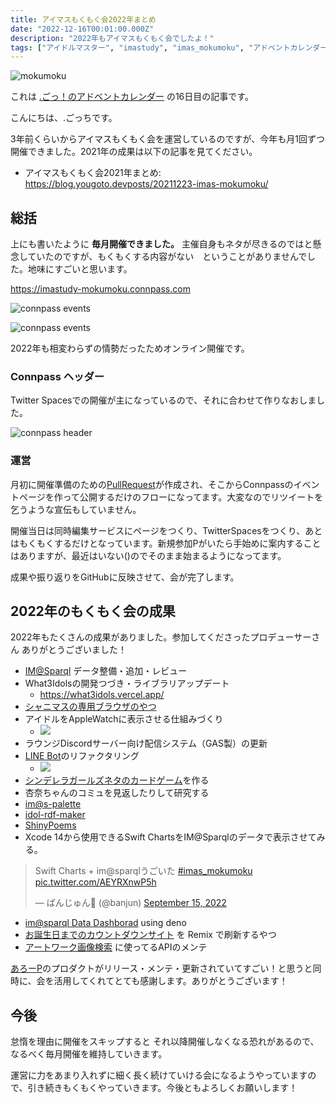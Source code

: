 ```yaml
---
title: アイマスもくもく会2022年まとめ
date: "2022-12-16T00:01:00.000Z"
description: "2022年もアイマスもくもく会でしたよ！"
tags: ["アイドルマスター", "imastudy", "imas_mokumoku", "アドベントカレンダー"]
---
```


![mokumoku](/assets/images/posts/20221216-imas-mokumoku/mokumoku-event.png)

これは [.ごっ！のアドベントカレンダー](https://adventar.org/calendars/8199) の16日目の記事です。

こんにちは、.ごっちです。

3年前くらいからアイマスもくもく会を運営しているのですが、今年も月1回ずつ開催できました。2021年の成果は以下の記事を見てください。

- アイマスもくもく会2021年まとめ: https://blog.yougoto.devposts/20211223-imas-mokumoku/

## 総括

上にも書いたように **毎月開催できました。** 主催自身もネタが尽きるのではと懸念していたのですが、もくもくする内容がない　ということがありませんでした。地味にすごいと思います。

https://imastudy-mokumoku.connpass.com

![connpass events](/assets/images/posts/20221216-imas-mokumoku/connpass1.png)

![connpass events](/assets/images/posts/20221216-imas-mokumoku/connpass2.png)

2022年も相変わらずの情勢だったためオンライン開催です。

### Connpass ヘッダー

Twitter Spacesでの開催が主になっているので、それに合わせて作りなおしました。

![connpass header](/assets/images/posts/20221216-imas-mokumoku/header.V3.png)

### 運営

月初に開催準備のための[PullRequest](https://github.com/imas/mokumoku/pull/167)が作成され、そこからConnpassのイベントページを作って公開するだけのフローになってます。大変なのでリツイートを乞うような宣伝もしていません。

開催当日は同時編集サービスにページをつくり、TwitterSpacesをつくり、あとはもくもくするだけとなっています。新規参加Pがいたら手始めに案内することはありますが、最近はいない()のでそのまま始まるようになってます。

成果や振り返りをGitHubに反映させて、会が完了します。

## 2022年のもくもく会の成果

2022年もたくさんの成果がありました。参加してくださったプロデューサーさん ありがとうございました！

- [IM@Sparql](https://sparql.crssnky.xyz/imas/) データ整備・追加・レビュー
- What3Idolsの開発つづき・ライブラリアップデート
  - https://what3idols.vercel.app/
- [シャニマスの専用ブラウザのやつ](https://github.com/arrow2nd/serizawa/issues/15)
- アイドルをAppleWatchに表示させる仕組みづくり
    - ![](https://camo.githubusercontent.com/92473f5787137543eaf7562c6024ad3206fbd259417be21432f70a9774d15ef2/68747470733a2f2f692e696d6775722e636f6d2f436337535953472e6a7067)
- ラウンジDiscordサーバー向け配信システム（GAS製）の更新
- [LINE Bot](https://github.com/arrow2nd/linebot-imas)のリファクタリング
    - ![](https://camo.githubusercontent.com/56f70c77b048191691dbb6d79aca741b0d6a01580201f8cb4a96e24db006ddd3/68747470733a2f2f692e696d6775722e636f6d2f796c6d395373592e706e67)
- [シンデレラガールズネタのカードゲーム](https://dousen.org/tmp/ChibaCard/)を作る
- 杏奈ちゃんのコミュを見返したりして研究する
- [im@s-palette](https://imas-palette.vercel.app/)
- [idol-rdf-maker](https://github.com/arrow2nd/idol-rdf-maker)
- [ShinyPoems](https://shiny-poems.vercel.app/)
- Xcode 14から使用できるSwift ChartsをIM@Sparqlのデータで表示させてみる。

<blockquote class="twitter-tweet"><p lang="ja" dir="ltr">Swift Charts + im@sparqlうごいた <a href="https://twitter.com/hashtag/imas_mokumoku?src=hash&amp;ref_src=twsrc%5Etfw">#imas_mokumoku</a> <a href="https://t.co/AEYRXnwP5h">pic.twitter.com/AEYRXnwP5h</a></p>&mdash; ばんじゅん🍓 (@banjun) <a href="https://twitter.com/banjun/status/1570394576720113669?ref_src=twsrc%5Etfw">September 15, 2022</a></blockquote> <script async src="https://platform.twitter.com/widgets.js" charset="utf-8"></script>

- [im@sparql Data Dashborad](https://imasparql-data-dashboard.deno.dev/) using deno
- [お誕生日までのカウントダウンサイト](https://idol-birthday.vercel.app/) を Remix で刷新するやつ
- [アートワーク画像検索](https://imas-artwork-search.pages.dev/) に使ってるAPIのメンテ

[あろーP](https://twitter.com/arrow_2nd/)のプロダクトがリリース・メンテ・更新されていてすごい！と思うと同時に、会を活用してくれてとても感謝します。ありがとうございます！

## 今後

怠惰を理由に開催をスキップすると それ以降開催しなくなる恐れがあるので、なるべく毎月開催を維持していきます。

運営に力をあまり入れずに細く長く続けていける会になるようやっていますので、引き続きもくもくやっていきます。今後ともよろしくお願いします！
